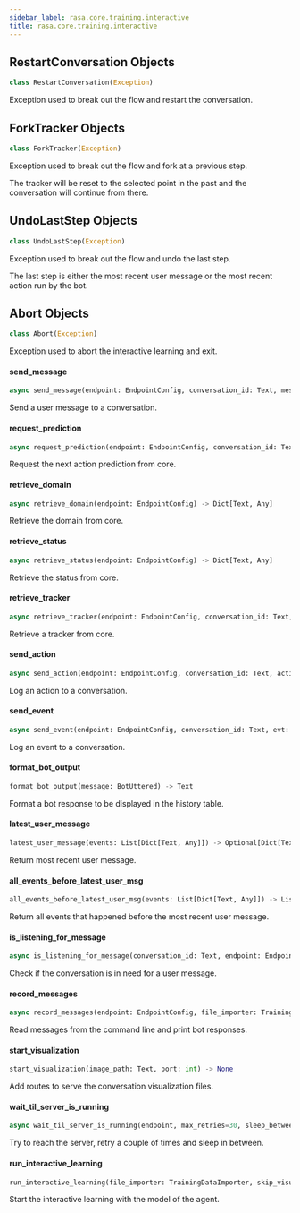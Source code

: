 ```yaml
---
sidebar_label: rasa.core.training.interactive
title: rasa.core.training.interactive
---
```


## RestartConversation Objects

```python
class RestartConversation(Exception)
```

Exception used to break out the flow and restart the conversation.

## ForkTracker Objects

```python
class ForkTracker(Exception)
```

Exception used to break out the flow and fork at a previous step.

The tracker will be reset to the selected point in the past and the
conversation will continue from there.

## UndoLastStep Objects

```python
class UndoLastStep(Exception)
```

Exception used to break out the flow and undo the last step.

The last step is either the most recent user message or the most
recent action run by the bot.

## Abort Objects

```python
class Abort(Exception)
```

Exception used to abort the interactive learning and exit.

#### send\_message

```python
async send_message(endpoint: EndpointConfig, conversation_id: Text, message: Text, parse_data: Optional[Dict[Text, Any]] = None) -> Dict[Text, Any]
```

Send a user message to a conversation.

#### request\_prediction

```python
async request_prediction(endpoint: EndpointConfig, conversation_id: Text) -> Dict[Text, Any]
```

Request the next action prediction from core.

#### retrieve\_domain

```python
async retrieve_domain(endpoint: EndpointConfig) -> Dict[Text, Any]
```

Retrieve the domain from core.

#### retrieve\_status

```python
async retrieve_status(endpoint: EndpointConfig) -> Dict[Text, Any]
```

Retrieve the status from core.

#### retrieve\_tracker

```python
async retrieve_tracker(endpoint: EndpointConfig, conversation_id: Text, verbosity: EventVerbosity = EventVerbosity.ALL) -> Dict[Text, Any]
```

Retrieve a tracker from core.

#### send\_action

```python
async send_action(endpoint: EndpointConfig, conversation_id: Text, action_name: Text, policy: Optional[Text] = None, confidence: Optional[float] = None, is_new_action: bool = False) -> Dict[Text, Any]
```

Log an action to a conversation.

#### send\_event

```python
async send_event(endpoint: EndpointConfig, conversation_id: Text, evt: Union[List[Dict[Text, Any]], Dict[Text, Any]]) -> Dict[Text, Any]
```

Log an event to a conversation.

#### format\_bot\_output

```python
format_bot_output(message: BotUttered) -> Text
```

Format a bot response to be displayed in the history table.

#### latest\_user\_message

```python
latest_user_message(events: List[Dict[Text, Any]]) -> Optional[Dict[Text, Any]]
```

Return most recent user message.

#### all\_events\_before\_latest\_user\_msg

```python
all_events_before_latest_user_msg(events: List[Dict[Text, Any]]) -> List[Dict[Text, Any]]
```

Return all events that happened before the most recent user message.

#### is\_listening\_for\_message

```python
async is_listening_for_message(conversation_id: Text, endpoint: EndpointConfig) -> bool
```

Check if the conversation is in need for a user message.

#### record\_messages

```python
async record_messages(endpoint: EndpointConfig, file_importer: TrainingDataImporter, conversation_id: Text = UserMessage.DEFAULT_SENDER_ID, max_message_limit: Optional[int] = None, skip_visualization: bool = False) -> None
```

Read messages from the command line and print bot responses.

#### start\_visualization

```python
start_visualization(image_path: Text, port: int) -> None
```

Add routes to serve the conversation visualization files.

#### wait\_til\_server\_is\_running

```python
async wait_til_server_is_running(endpoint, max_retries=30, sleep_between_retries=1) -> bool
```

Try to reach the server, retry a couple of times and sleep in between.

#### run\_interactive\_learning

```python
run_interactive_learning(file_importer: TrainingDataImporter, skip_visualization: bool = False, conversation_id: Text = uuid.uuid4().hex, server_args: Dict[Text, Any] = None) -> None
```

Start the interactive learning with the model of the agent.


